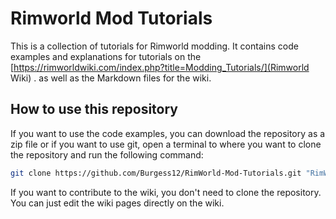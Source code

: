 # Rimworld Mod Tutorials

This is a collection of tutorials for Rimworld modding. It contains code examples and explanations for tutorials on the [https://rimworldwiki.com/index.php?title=Modding_Tutorials/](Rimworld Wiki) . as well as the Markdown files for the wiki.

## How to use this repository

If you want to use the code examples, you can download the repository as a zip file 
or if you want to use git, open a terminal to where you want to clone the repository and run the following command:
```bash
git clone https://github.com/Burgess12/RimWorld-Mod-Tutorials.git "RimWorld Mod Tutorials"
```

If you want to contribute to the wiki, you don't need to clone the repository. You can just edit the wiki pages directly on the wiki.
